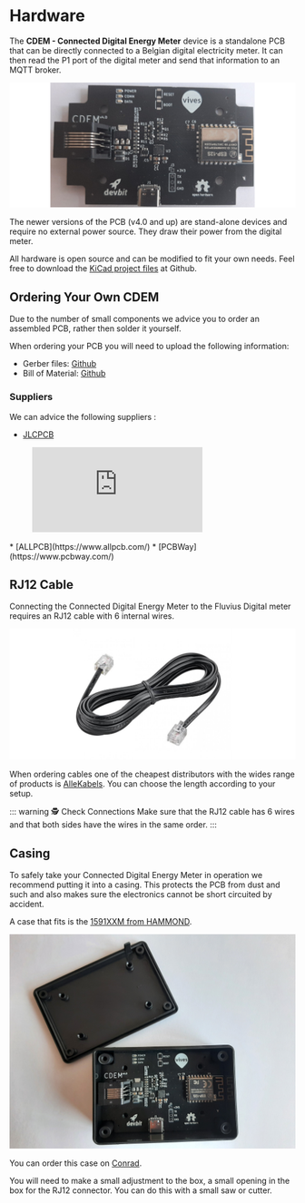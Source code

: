 # Hardware

The **CDEM - Connected Digital Energy Meter** device is a standalone PCB that can be directly connected to a Belgian digital electricity meter. It can then read the P1 port of the digital meter and send that information to an MQTT broker.

![IMAGE](./images/pcb.jpg)

<!-- TODO - Image of newest PCB + some margin around picture -->

The newer versions of the PCB (v4.0 and up) are stand-alone devices and require no external power source. They draw their power from the digital meter.

All hardware is open source and can be modified to fit your own needs. Feel free to download the [KiCad project files](https://github.com/connected-digital-energy-meter/cdem-hardware) at Github.

## Ordering Your Own CDEM

Due to the number of small components we advice you to order an assembled PCB, rather then solder it yourself.

When ordering your PCB you will need to upload the following information:

* Gerber files: [Github](https://github.com/connected-digital-energy-meter/cdem-hardware/tree/master/gerber)
* Bill of Material: [Github](https://github.com/connected-digital-energy-meter/cdem-hardware/tree/master/assembly)

### Suppliers

We can advice the following suppliers :

* [JLCPCB](https://jlcpcb.com/)
<figure class="video_container">
  <iframe src="https://jlcpcb.com/video/place.v2.mp4" frameborder="0" allowfullscreen="true"> </iframe>
</figure>
* [ALLPCB](https://www.allpcb.com/)
* [PCBWay](https://www.pcbway.com/)

## RJ12 Cable

Connecting the Connected Digital Energy Meter to the Fluvius Digital meter requires an RJ12 cable with 6 internal wires.

![RJ12 Cable](./images/rj12_cable.jpg)

When ordering cables one of the cheapest distributors with the wides range of products is [AlleKabels](https://www.allekabels.nl/rj12-kabel/7400/1181351/telefoonkabel-rj12.html). You can choose the length according to your setup.

::: warning 🕵️ Check Connections
Make sure that the RJ12 cable has 6 wires and that both sides have the wires in the same order.
:::

## Casing

To safely take your Connected Digital Energy Meter in operation we recommend putting it into a casing. This protects the PCB from dust and such and also makes sure the electronics cannot be short circuited by accident.

A case that fits is the [1591XXM from HAMMOND](http://www.hammondmfg.com/pdf/1591XXM.pdf).

![IMAGE](./images/box.jpg)

You can order this case on [Conrad](https://www.conrad.be/p/hammond-electronics-1591xxmsbk-1591xxmsbk-universele-behuizing-85-x-56-x-25-abs-zwart-1-stuks-485622).

You will need to make a small adjustment to the box, a small opening in the box for the RJ12 connector. You can do this with a small saw or cutter.
